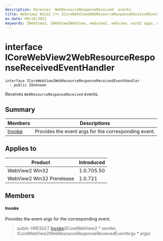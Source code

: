 ```yaml
---
description: Receives `WebResourceResponseReceived` events.
title: WebView2 Win32 C++ ICoreWebView2WebResourceResponseReceivedEventHandler
ms.date: 09/28/2022
keywords: IWebView2, IWebView2WebView, webview2, webview, win32 apps, win32, edge, ICoreWebView2, ICoreWebView2Controller, browser control, edge html, ICoreWebView2WebResourceResponseReceivedEventHandler
---
```


# interface ICoreWebView2WebResourceResponseReceivedEventHandler

```
interface ICoreWebView2WebResourceResponseReceivedEventHandler
  : public IUnknown
```

Receives `WebResourceResponseReceived` events.

## Summary

 Members                        | Descriptions
--------------------------------|---------------------------------------------
[Invoke](#invoke) | Provides the event args for the corresponding event.

## Applies to

Product                         | Introduced
--------------------------------|---------------------------------------------
WebView2 Win32            |    1.0.705.50
WebView2 Win32 Prerelease |    1.0.721

## Members

#### Invoke

Provides the event args for the corresponding event.

> public HRESULT [Invoke](#invoke)(ICoreWebView2 * sender, ICoreWebView2WebResourceResponseReceivedEventArgs * args)

